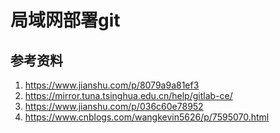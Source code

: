 # 局域网部署git        
##      


## 参考资料  
1. https://www.jianshu.com/p/8079a9a81ef3   
2. https://mirror.tuna.tsinghua.edu.cn/help/gitlab-ce/   
3. https://www.jianshu.com/p/036c60e78952   
4. https://www.cnblogs.com/wangkevin5626/p/7595070.html  